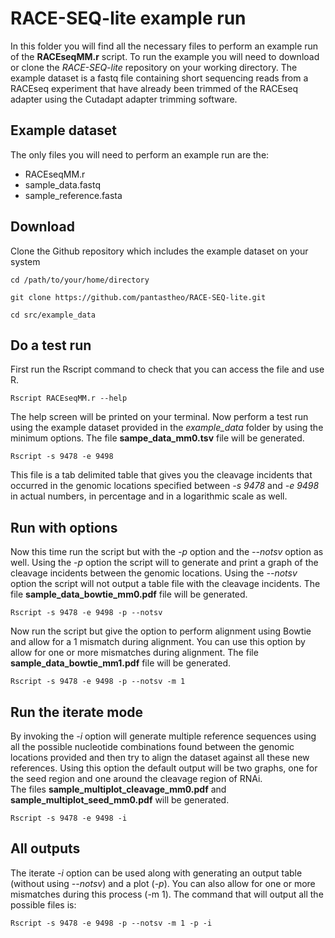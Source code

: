 # RACE-SEQ-lite example run

In this folder you will find all the necessary files to perform an example run of the **RACEseqMM.r** script.
To run the example you will need to download or clone the *RACE-SEQ-lite* repository on your working directory.
The example dataset is a fastq file containing short sequencing reads from a RACEseq experiment that have already been trimmed of the RACEseq adapter using the Cutadapt adapter trimming software.  

## Example dataset

The only files you will need to perform an example run are the:
- RACEseqMM.r
- sample_data.fastq
- sample_reference.fasta

## Download 

Clone the Github repository which includes the example dataset on your system

```
cd /path/to/your/home/directory
```
```
git clone https://github.com/pantastheo/RACE-SEQ-lite.git 
```
```
cd src/example_data
```
## Do a test run

First run the Rscript command to check that you can access the file and use R.
```
Rscript RACEseqMM.r --help
```
The help screen will be printed on your terminal.
Now perform a test run using the example dataset provided in the *example_data* folder by using the minimum options.
The file **sampe_data_mm0.tsv** file will be generated.

```
Rscript -s 9478 -e 9498
```
This file is a tab delimited table that gives you the cleavage incidents that occurred in the genomic locations specified between *-s 9478* and *-e 9498* in actual numbers, in percentage and in a logarithmic scale as well.

## Run with options
Now this time run the script but with the *-p* option and the *--notsv* option as well.
Using the *-p* option the script will to generate and print a graph of the cleavage incidents between the genomic locations.
Using the *--notsv* option the script will not output a table file with the cleavage incidents.
The file **sample_data_bowtie_mm0.pdf** file will be generated.

```
Rscript -s 9478 -e 9498 -p --notsv
```
Now run the script but give the option to perform alignment using Bowtie and allow for a 1 mismatch during alignment. You can use this option by allow for one or more mismatches during alignment. 
The file **sample_data_bowtie_mm1.pdf** file will be generated.

```
Rscript -s 9478 -e 9498 -p --notsv -m 1
```

## Run the iterate mode
By invoking the *-i* option will generate multiple reference sequences using all the possible nucleotide combinations found between the genomic locations provided and then try to align the dataset against all these new references. Using this option the default output will be two graphs, one for the seed region and one around the cleavage region of RNAi.   
The files **sample_multiplot_cleavage_mm0.pdf** and **sample_multiplot_seed_mm0.pdf** will be generated.

```
Rscript -s 9478 -e 9498 -i

```
## All outputs
The iterate *-i* option can be used along with generating an output table (without using *--notsv*) and a plot (*-p*). You can also allow for one or more mismatches during this process (-m 1). The command that will output all the possible files is:
```
Rscript -s 9478 -e 9498 -p --notsv -m 1 -p -i 
```






